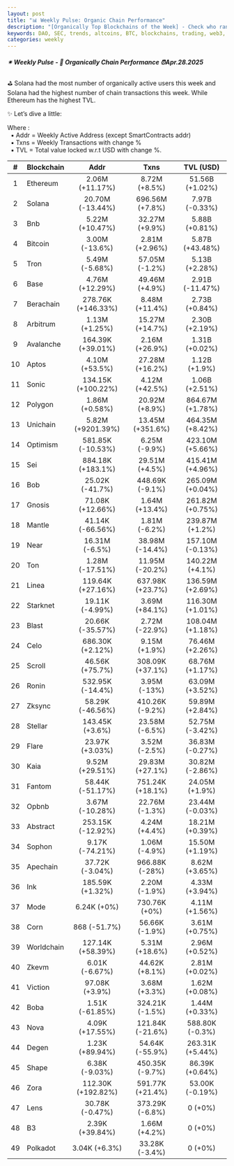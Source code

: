 ```yaml
---
layout: post
title: "📊 Weekly Pulse: Organic Chain Performance"
description: "[Organically Top Blockchains of the Week] - Check who ranked first this week in address, transactions and TVL"
keywords: DAO, SEC, trends, altcoins, BTC, blockchains, trading, web3, dapps, SOL, DEX, etheruem
categories: weekly
---
```


##### ✴ Weekly Pulse - 📌 *Organically Chain Performance ⏰Apr.28.2025*

⛳ Solana had the most number of organically active users this week and Solana had the highest number of chain transactions this week. While Ethereum has the highest TVL.

✨ Let’s dive a little:

Where :  
&nbsp; ▪ Addr = Weekly Active Address (except SmartContracts addr)  
&nbsp; ▪ Txns = Weekly Transactions with change %  
&nbsp; ▪ TVL = Total value locked w.r.t USD with change %.  

| # | Blockchain |   Addr   |   Txns  | TVL (USD) |
|:-:|:-----------|:--------:|:-------:|:---------:|
|1 | Ethereum | 2.06M (+11.17%) | 8.72M (+8.5%) | 51.56B (+1.02%) |
|2 | Solana | 20.70M (-13.44%) | 696.56M (+7.8%) | 7.97B (-0.33%) |
|3 | Bnb | 5.22M (+10.47%) | 32.27M (+9.9%) | 5.88B (+0.81%) |
|4 | Bitcoin | 3.00M (-13.6%) | 2.81M (+2.96%) | 5.87B (+43.48%) |
|5 | Tron | 5.49M (-5.68%) | 57.05M (-1.2%) | 5.13B (+2.28%) |
|6 | Base | 4.76M (+12.29%) | 49.46M (+4.9%) | 2.91B (-11.47%) |
|7 | Berachain | 278.76K (+146.33%) | 8.48M (+11.4%) | 2.73B (+0.84%) |
|8 | Arbitrum | 1.13M (+1.25%) | 15.27M (+14.7%) | 2.30B (+2.19%) |
|9 | Avalanche | 164.39K (+39.01%) | 2.16M (+26.9%) | 1.31B (+0.02%) |
|10 | Aptos | 4.10M (+53.5%) | 27.28M (+16.2%) | 1.12B (+1.9%) |
|11 | Sonic | 134.15K (+100.22%) | 4.12M (+42.5%) | 1.06B (+2.51%) |
|12 | Polygon | 1.86M (+0.58%) | 20.92M (+8.9%) | 864.67M (+1.78%) |
|13 | Unichain | 5.82M (+9201.39%) | 13.45M (+351.6%) | 464.35M (+8.42%) |
|14 | Optimism | 581.85K (-10.53%) | 6.25M (-9.9%) | 423.10M (+5.66%) |
|15 | Sei | 884.18K (+183.1%) | 29.51M (+4.5%) | 415.41M (+4.96%) |
|16 | Bob | 25.02K (-41.7%) | 448.69K (-9.1%) | 265.09M (+0.04%) |
|17 | Gnosis | 71.08K (+12.66%) | 1.64M (+13.4%) | 261.82M (+0.75%) |
|18 | Mantle | 41.14K (-66.56%) | 1.81M (-6.2%) | 239.87M (+1.2%) |
|19 | Near | 16.31M (-6.5%) | 38.98M (-14.4%) | 157.10M (-0.13%) |
|20 | Ton | 1.28M (-17.51%) | 11.95M (-20.2%) | 140.22M (+4.1%) |
|21 | Linea | 119.64K (+27.16%) | 637.98K (+23.7%) | 136.59M (+2.69%) |
|22 | Starknet | 19.11K (-4.99%) | 3.69M (+84.1%) | 116.30M (+1.01%) |
|23 | Blast | 20.66K (-35.57%) | 2.72M (-22.9%) | 108.04M (+1.18%) |
|24 | Celo | 686.30K (+2.12%) | 9.15M (+1.9%) | 76.46M (+2.26%) |
|25 | Scroll | 46.56K (+75.7%) | 308.09K (+37.1%) | 68.76M (+1.17%) |
|26 | Ronin | 532.95K (-14.4%) | 3.95M (-13%) | 63.09M (+3.52%) |
|27 | Zksync | 58.29K (-46.56%) | 410.26K (-9.2%) | 59.89M (+2.84%) |
|28 | Stellar | 143.45K (+3.6%) | 23.58M (-6.5%) | 52.75M (-3.42%) |
|29 | Flare | 23.97K (+3.03%) | 3.52M (-2.5%) | 36.83M (-0.27%) |
|30 | Kaia | 9.52M (+29.51%) | 29.83M (+27.1%) | 30.82M (-2.86%) |
|31 | Fantom | 58.44K (-51.17%) | 751.24K (+18.1%) | 24.05M (+1.9%) |
|32 | Opbnb | 3.67M (-10.28%) | 22.76M (-1.3%) | 23.44M (-0.03%) |
|33 | Abstract | 253.15K (-12.92%) | 4.24M (+4.4%) | 18.21M (+0.39%) |
|34 | Sophon | 9.17K (-74.21%) | 1.06M (-4.9%) | 15.50M (+1.19%) |
|35 | Apechain | 37.72K (-3.04%) | 966.88K (-28%) | 8.62M (+3.65%) |
|36 | Ink | 185.59K (+1.32%) | 2.20M (-1.9%) | 4.33M (+3.94%) |
|37 | Mode | 6.24K (+0%) | 730.76K (+0%) | 4.11M (+1.56%) |
|38 | Corn | 868 (-51.7%) | 56.66K (-1.9%) | 3.61M (+0.75%) |
|39 | Worldchain | 127.14K (+58.39%) | 5.31M (+18.6%) | 2.96M (+0.52%) |
|40 | Zkevm | 6.01K (-6.67%) | 44.62K (+8.1%) | 2.81M (+0.02%) |
|41 | Viction | 97.08K (+3.9%) | 3.68M (+3.3%) | 1.62M (+0.08%) |
|42 | Boba | 1.51K (-61.85%) | 324.21K (-1.5%) | 1.44M (+0.33%) |
|43 | Nova | 4.09K (+17.55%) | 121.84K (-21.6%) | 588.80K (-0.3%) |
|44 | Degen | 1.23K (+89.94%) | 54.64K (-55.9%) | 263.31K (+5.44%) |
|45 | Shape | 6.38K (-9.03%) | 450.35K (-9.7%) | 86.39K (+0.64%) |
|46 | Zora | 112.30K (+192.82%) | 591.77K (+21.4%) | 53.00K (-0.19%) |
|47 | Lens | 30.78K (-0.47%) | 373.29K (-6.8%) | 0 (+0%) |
|48 | B3 | 2.39K (+39.84%) | 1.66M (+4.2%) | 0 (+0%) |
|49 | Polkadot | 3.04K (+6.3%) | 33.28K (-3.4%) | 0 (+0%) |
